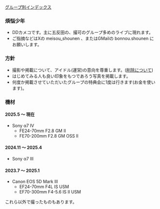 [グループ別インデックス](index.md)

### 煩悩少年

- DDカメコです。主に五反田の、撮可のグループ多めのライブに現れます。
- ご指摘などはXの meisou\_shounen 、またはGMailの bonnou.shounen にお願いします。

### 方針

- 撮影や掲載について、アイドル(運営)の意向を尊重します。([削除について](delete.md))
- はじめてみる人も良い印象をもつであろう写真を掲載します。
- 何度か掲載させていただいたグループの特典会に1度は行きます(お金を使います)。

### 機材

#### 2025.5 〜 現在

- Sony α7 IV
  - FE24-70mm F2.8 GM II
  - FE70-200mm F2.8 GM OSS II

#### 2024.11 〜 2025.4

- Sony α7 III

#### 2023.7 〜 2025.1

- Canon EOS 5D Mark III
  - EF24-70mm F4L IS USM
  - EF70-300mm F4-5.6 IS II USM

これら以外で撮ったものもあります。
